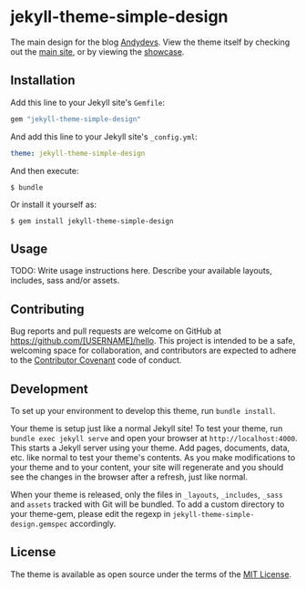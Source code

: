 # jekyll-theme-simple-design

The main design for the blog [Andydevs](http://andydevs.github.io). View the theme itself by 
checking out the [main site](http://andydevs.github.io/jekyll-theme-simple-design), or by viewing
the [showcase](http://andydevs.github.io/jekyll-theme-simple-design/showcase).

## Installation

Add this line to your Jekyll site's `Gemfile`:

```ruby
gem "jekyll-theme-simple-design"
```

And add this line to your Jekyll site's `_config.yml`:

```yaml
theme: jekyll-theme-simple-design
```

And then execute:

    $ bundle

Or install it yourself as:

    $ gem install jekyll-theme-simple-design

## Usage

TODO: Write usage instructions here. Describe your available layouts, includes, sass and/or assets.

## Contributing

Bug reports and pull requests are welcome on GitHub at https://github.com/[USERNAME]/hello. This project is intended to be a safe, welcoming space for collaboration, and contributors are expected to adhere to the [Contributor Covenant](http://contributor-covenant.org) code of conduct.

## Development

To set up your environment to develop this theme, run `bundle install`.

Your theme is setup just like a normal Jekyll site! To test your theme, run `bundle exec jekyll serve` and open your browser at `http://localhost:4000`. This starts a Jekyll server using your theme. Add pages, documents, data, etc. like normal to test your theme's contents. As you make modifications to your theme and to your content, your site will regenerate and you should see the changes in the browser after a refresh, just like normal.

When your theme is released, only the files in `_layouts`, `_includes`, `_sass` and `assets` tracked with Git will be bundled.
To add a custom directory to your theme-gem, please edit the regexp in `jekyll-theme-simple-design.gemspec` accordingly.

## License

The theme is available as open source under the terms of the [MIT License](https://opensource.org/licenses/MIT).

